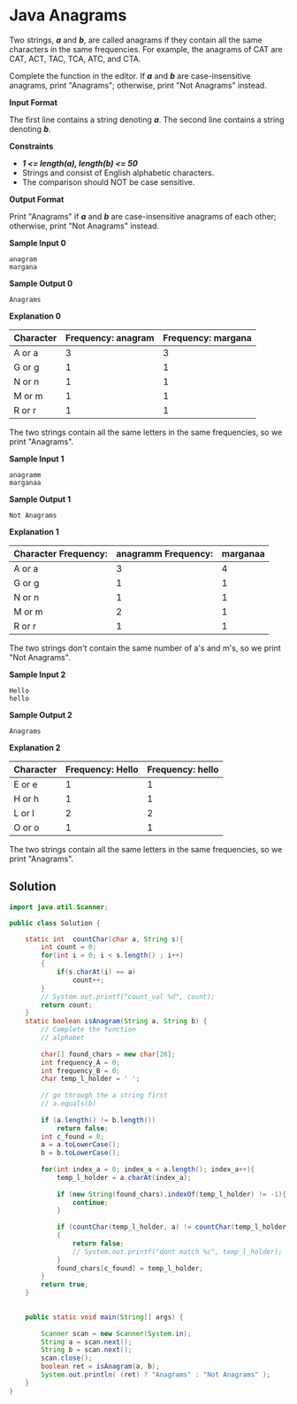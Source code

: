# Java Anagrams

Two strings, **_a_** and **_b_**, are called anagrams if they contain all the same characters in the same frequencies. For example, the anagrams of CAT are CAT, ACT, TAC, TCA, ATC, and CTA.

Complete the function in the editor. If **_a_** and **_b_** are case-insensitive anagrams, print "Anagrams"; otherwise, print "Not Anagrams" instead.

**Input Format**

The first line contains a string denoting **_a_**.
The second line contains a string denoting **_b_**.

**Constraints**

* **_1 <= length(a), length(b) <= 50_**
* Strings  and  consist of English alphabetic characters.
* The comparison should NOT be case sensitive.

**Output Format**

Print "Anagrams" if **_a_** and **_b_** are case-insensitive anagrams of each other; otherwise, print "Not Anagrams" instead.

**Sample Input 0**
```
anagram
margana
```

**Sample Output 0**
```
Anagrams
```

**Explanation 0**

| Character	| Frequency: anagram | Frequency: margana |
| --------- | ------------------ | ------------------ |
| A or a | 3 | 3 |
| G or g | 1 | 1 |
| N or n | 1 | 1 |
| M or m | 1 | 1 |
| R or r | 1 | 1 |

The two strings contain all the same letters in the same frequencies, so we print "Anagrams".

**Sample Input 1**
```
anagramm
marganaa
```

**Sample Output 1**
```
Not Anagrams
```

**Explanation 1**

| Character	Frequency: | anagramm	Frequency: | marganaa |
| -------------------- | ------------------- | -------- |
| A or a | 3 | 4 |
| G or g | 1 | 1 |
| N or n | 1 | 1 |
| M or m | 2 | 1 |
| R or r | 1 | 1 |

The two strings don't contain the same number of a's and m's, so we print "Not Anagrams".

**Sample Input 2**
```
Hello
hello
```

**Sample Output 2**
```
Anagrams
```

**Explanation 2**

| Character |	Frequency: Hello | Frequency: hello |
| --------- | ---------------- | ---------------- |
| E or e | 1 | 1 |
| H or h | 1 | 1 |
| L or l | 2 | 2 |
| O or o | 1 | 1 |

The two strings contain all the same letters in the same frequencies, so we print "Anagrams".

## Solution

```java
import java.util.Scanner;

public class Solution {

    static int  countChar(char a, String s){
        int count = 0;
        for(int i = 0; i < s.length() ; i++)
        {
            if(s.charAt(i) == a)
                count++;
        }
        // System.out.printf("count_val %d", count);
        return count;
    }
    static boolean isAnagram(String a, String b) {
        // Complete the function
        // alphabet 
        
        char[] found_chars = new char[26];
        int frequency_A = 0;
        int frequency_B = 0;
        char temp_l_holder = ' ';
        
        // go through the a string first
        // a.equals(b)
        
        if (a.length() != b.length())
            return false;
        int c_found = 0;
        a = a.toLowerCase();
        b = b.toLowerCase();
        
        for(int index_a = 0; index_a < a.length(); index_a++){
            temp_l_holder = a.charAt(index_a);
            
            if (new String(found_chars).indexOf(temp_l_holder) != -1){
                continue;
            }
            
            if (countChar(temp_l_holder, a) != countChar(temp_l_holder, b))
            {
                return false;
                // System.out.printf("dont match %c", temp_l_holder);
            }
            found_chars[c_found] = temp_l_holder;
        }
        return true;
    }    
    

    public static void main(String[] args) {
    
        Scanner scan = new Scanner(System.in);
        String a = scan.next();
        String b = scan.next();
        scan.close();
        boolean ret = isAnagram(a, b);
        System.out.println( (ret) ? "Anagrams" : "Not Anagrams" );
    }
}
```
